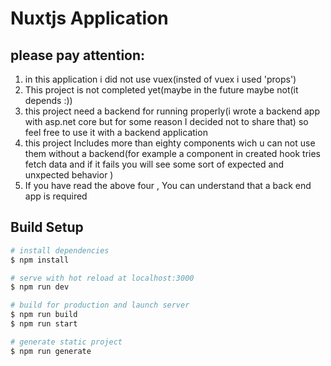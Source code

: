 # Nuxtjs Application
## please pay attention:
1. in this application i did not use vuex(insted of vuex i used 'props')
2. This project is not completed yet(maybe in the future maybe not(it depends :))
3. this project need a backend for running properly(i wrote a backend app with asp.net core but for some reason I decided not to share that) so feel free to use it with a backend application
4. this project Includes more than eighty components wich u can not use them without a backend(for example a component in created hook tries fetch data and if it fails  you will see some sort of expected and unxpected behavior  )
5. If you have read the above four , You can understand that a back end app is required

## Build Setup

```bash
# install dependencies
$ npm install

# serve with hot reload at localhost:3000
$ npm run dev

# build for production and launch server
$ npm run build
$ npm run start

# generate static project
$ npm run generate
```


